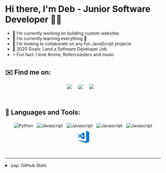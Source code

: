 
# Hi there, I'm Deb - Junior Software Developer 👋🏿

- 🔭 I’m currently working on building custom websites 
- 🌱 I’m currently learning everything 🤣
- 👯 I’m looking to collaborate on any fun JavaScript projects
- 🥅 2020 Goals: Land a Software Developer Job 
- ⚡ Fun fact: I love Anime, Rollercoasters and music 

## ✉️ Find me on:

<p align="center">
  <a href="mailto:altine.deborah@gmail.com?subject=Olá%20Bruno%20Tacca"><img src="https://img.shields.io/badge/gmail-%23D14836.svg?&style=for-the-badge&logo=gmail&logoColor=white" /></a>&nbsp;&nbsp;&nbsp;&nbsp;
  <a href="https://www.facebook.com/deborah.altine"><img src="https://img.shields.io/badge/facebook-%233B5998.svg?&style=for-the-badge&logo=facebook&logoColor=white" /></a>&nbsp;&nbsp;&nbsp;&nbsp;
  <a href="https://www.linkedin.com/in/deborah-altine/"><img src="https://img.shields.io/badge/linkedin-%230077B5.svg?&style=for-the-badge&logo=linkedin&logoColor=white" /></a>&nbsp;&nbsp;&nbsp;&nbsp;</p>

<br />

## 🧰 Languages and Tools:
<p align="center">
<!--   html -->
  <img src="https://img.shields.io/badge/HTML-239120?style=for-the-badge&logo=html5&logoColor=white" alt="Python" height="40" style="vertical-align:top; margin:4px">
<!--   js -->
<img src="https://img.shields.io/badge/JavaScript-323330?style=for-the-badge&logo=javascript&logoColor=F7DF1E" alt="Javascript" height="40" style="vertical-align:top; margin:4px">
  <!--   react -->
  <img src="https://img.shields.io/badge/React-20232A?style=for-the-badge&logo=react&logoColor=61DAFB" alt="Javascript" height="40" style="vertical-align:top; margin:4px">
<!--   postgresql -->
  <img src="https://img.shields.io/badge/PostgreSQL-316192?style=for-the-badge&logo=postgresql&logoColor=white" alt="Javascript" height="40" style="vertical-align:top; margin:4px">
<!--   bootstrap -->
  <img src="https://img.shields.io/badge/Bootstrap-563D7C?style=for-the-badge&logo=bootstrap&logoColor=white" alt="Javascript" height="40" style="vertical-align:top; margin:4px">
<!--   vscode -->
<img src="https://raw.githubusercontent.com/github/explore/80688e429a7d4ef2fca1e82350fe8e3517d3494d/topics/visual-studio-code/visual-studio-code.png" alt="VS Code" height="40" style="vertical-align:top; margin:4px">
  
</p>



<br />

---


<details>
  <summary>:zap: GitHub Stats</summary>

  <img height="137px" src="https://github-readme-stats.vercel.app/api?username=brunotacca&hide_title=true&hide_border=true&show_icons=true&include_all_commits=true&count_private=true&line_height=21&theme=nightowl" /> <img height="137px" src="https://github-readme-stats.vercel.app/api/top-langs/?username=DebTheDev&hide=html&hide_title=true&hide_border=true&layout=compact&langs_count=8&theme=nightowl" />
  
<!-- 
![GitHub stats](https://github-readme-stats.vercel.app/api?username=DebTheDev&show_icons=true&theme=nightowl)

![GitHub streak stats](https://github-readme-streak-stats.herokuapp.com/?user=DebTheDev)   -->
  
  ![Top Langs](https://github-readme-stats.vercel.app/api/top-langs/?username=DebTheDev&theme=nightowl)
</details>



